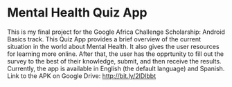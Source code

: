# Mental Health Quiz App
This is my final project for the Google Africa Challenge Scholarship: Android Basics track. This Quiz App provides a brief overview of the current situation in the world about Mental Health. It also gives the user resources for learning more online. After that, the user has the opprtunity to fill out the survey to the best of their knowledge, submit, and then receive the results. Currently, the app is available in English (the default language) and Spanish.
Link to the APK on Google Drive: http://bit.ly/2lDIbbt
